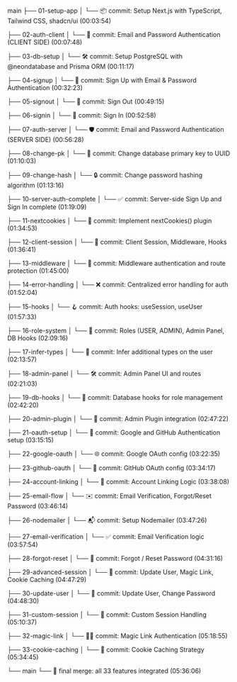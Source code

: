 main
├── 01-setup-app
│ └── 📦 commit: Setup Next.js with TypeScript, Tailwind CSS, shadcn/ui (00:03:54)

├── 02-auth-client
│ └── 🔐 commit: Email and Password Authentication (CLIENT SIDE) (00:07:48)

├── 03-db-setup
│ └── 🛠️ commit: Setup PostgreSQL with @neondatabase and Prisma ORM (00:11:17)

├── 04-signup
│ └── 🧱 commit: Sign Up with Email & Password Authentication (00:32:23)

├── 05-signout
│ └── 🚪 commit: Sign Out (00:49:15)

├── 06-signin
│ └── 🔁 commit: Sign In (00:52:58)

├── 07-auth-server
│ └── 🛡️ commit: Email and Password Authentication (SERVER SIDE) (00:56:28)

├── 08-change-pk
│ └── 🔑 commit: Change database primary key to UUID (01:10:03)

├── 09-change-hash
│ └── 🔒 commit: Change password hashing algorithm (01:13:16)

├── 10-server-auth-complete
│ └── ✅ commit: Server-side Sign Up and Sign In complete (01:19:09)

├── 11-nextcookies
│ └── 🍪 commit: Implement nextCookies() plugin (01:34:53)

├── 12-client-session
│ └── 🧠 commit: Client Session, Middleware, Hooks (01:36:41)

├── 13-middleware
│ └── 🔐 commit: Middleware authentication and route protection (01:45:00)

├── 14-error-handling
│ └── ❌ commit: Centralized error handling for auth (01:52:04)

├── 15-hooks
│ └── 🪝 commit: Auth hooks: useSession, useUser (01:57:33)

├── 16-role-system
│ └── 👤 commit: Roles (USER, ADMIN), Admin Panel, DB Hooks (02:09:16)

├── 17-infer-types
│ └── 🧠 commit: Infer additional types on the user (02:13:57)

├── 18-admin-panel
│ └── 🛠️ commit: Admin Panel UI and routes (02:21:03)

├── 19-db-hooks
│ └── 🔧 commit: Database hooks for role management (02:42:20)

├── 20-admin-plugin
│ └── 🔌 commit: Admin Plugin integration (02:47:22)

├── 21-oauth-setup
│ └── 🔑 commit: Google and GitHub Authentication setup (03:15:15)

├── 22-google-oauth
│ └── 🌐 commit: Google OAuth config (03:22:35)

├── 23-github-oauth
│ └── 🐙 commit: GitHub OAuth config (03:34:17)

├── 24-account-linking
│ └── 🔗 commit: Account Linking Logic (03:38:08)

├── 25-email-flow
│ └── ✉️ commit: Email Verification, Forgot/Reset Password (03:46:14)

├── 26-nodemailer
│ └── 📬 commit: Setup Nodemailer (03:47:26)

├── 27-email-verification
│ └── ✅ commit: Email Verification logic (03:57:54)

├── 28-forgot-reset
│ └── 🔁 commit: Forgot / Reset Password (04:31:16)

├── 29-advanced-session
│ └── 🧩 commit: Update User, Magic Link, Cookie Caching (04:47:29)

├── 30-update-user
│ └── 📝 commit: Update User, Change Password (04:48:30)

├── 31-custom-session
│ └── 🧠 commit: Custom Session Handling (05:10:37)

├── 32-magic-link
│ └── 🧙‍♂️ commit: Magic Link Authentication (05:18:55)

├── 33-cookie-caching
│ └── 🍪 commit: Cookie Caching Strategy (05:34:45)

└── main
└── 🚀 final merge: all 33 features integrated (05:36:06)
